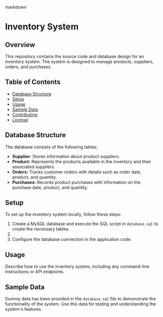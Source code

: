 markdown
# Inventory System

## Overview

This repository contains the source code and database design for an inventory system. The system is designed to manage products, suppliers, orders, and purchases.

## Table of Contents

- [Database Structure](#database-structure)
- [Setup](#setup)
- [Usage](#usage)
- [Sample Data](#sample-data)
- [Contributing](#contributing)
- [License](#license)

## Database Structure

The database consists of the following tables:

- **Supplier:** Stores information about product suppliers.
- **Product:** Represents the products available in the inventory and their associated suppliers.
- **Orders:** Tracks customer orders with details such as order date, product, and quantity.
- **Purchases:** Records product purchases with information on the purchase date, product, and quantity.

## Setup

To set up the inventory system locally, follow these steps:

1. Create a MySQL database and execute the SQL script in `database.sql` to create the necessary tables.
2. 
3. Configure the database connection in the application code.

## Usage

Describe how to use the inventory system, including any command-line instructions or API endpoints.

## Sample Data

Dummy data has been provided in the `database.sql` file to demonstrate the functionality of the system. Use this data for testing and understanding the system's features.
